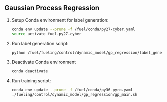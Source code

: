 ## Gaussian Process Regression

1. Setup Conda environment for label generation:

   ```bash
   conda env update --prune -f /fuel/conda/py27-cyber.yaml
   source activate fuel-py27-cyber
   ```

1. Run label generation script:

   ```bash
   python /fuel/fueling/control/dynamic_model/gp_regression/label_generation.py
   ```

1. Deactivate Conda environment

   ```bash
   conda deactivate
   ```

1. Run training script:

   ```bash
   conda env update --prune -f /fuel/conda/py36-pyro.yaml
   ./fueling/control/dynamic_model/gp_regression/gp_main.sh
   ```
